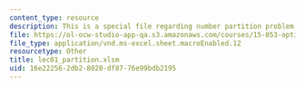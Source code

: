 ```yaml
---
content_type: resource
description: This is a special file regarding number partition problem.
file: https://ol-ocw-studio-app-qa.s3.amazonaws.com/courses/15-053-optimization-methods-in-management-science-spring-2013/16e222562db28020df8776e99bdb2195_lec01_partition.xlsm
file_type: application/vnd.ms-excel.sheet.macroEnabled.12
resourcetype: Other
title: lec01_partition.xlsm
uid: 16e22256-2db2-8020-df87-76e99bdb2195
---
```

